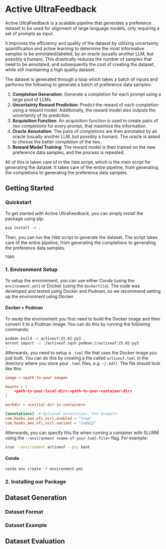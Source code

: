 <!-- <div align="center"> </div> -->
# Active UltraFeedback

Active UltraFeedback is a scalable pipeline that generates a preference dataset to be used for alignment of large language models, only requiring a set of prompts as input. 

It improves the efficiency and quality of the dataset by utilizing uncertainty quantification and active learning to determine the most informative samples to be annotated/labeled, by an oracle (usually another LLM, but possibly a human). This drastically reduces the number of samples that need to be annotated, and subsequently the cost of creating the dataset, while still maintaining a high quality dataset.

The dataset is generated through a loop which takes a batch of inputs and performs the following to generate a batch of preference data samples:

1. **Completion Generation**: Generate a completion for each prompt using a large pool of LLMs.
2. **Uncertainty Reward Prediction**: Predict the reward of each completion using a reward model. Additionally, the reward model also outputs the uncertainty of its prediction.
3. **Acquisition Function**: An acquisition function is used to create pairs of two completions for every prompt, that maximize the information.
4. **Oracle Annotation**: The pairs of completions are then annotated by an oracle (usually another LLM, but possibly a human). The oracle is asked to choose the better completion of the two.
5. **Reward Model Training**: The reward model is then trained on the new preference data samples, and the process is repeated.

All of this is taken care of in the `TODO` script, which is the main script for generating the dataset. It takes care of the entire pipeline, from generating the completions to generating the preference data samples.

## Getting Started

### Quickstart

To get started with Active UltraFeedback, you can simply install the package using pip:

```bash
pip install -e .
```

Then, you can run the `TODO` script to generate the dataset. The script takes care of the entire pipeline, from generating the completions to generating the preference data samples.

```bash
TODO
```

### 1. Environment Setup

To setup the environment, you can use either Conda (using the `environment.yml`) or Docker (using the `Dockerfile`). The code was developed and tested using Docker and Podman, so we recommend setting up the environment using Docker.

#### Docker + Podman

To seutp the environment you first need to build the Docker image and then convert it to a Podman image. You can do this by running the following commands:

```bash
podman build -t activeuf:25.02-py3 .
enroot import -o ./activeuf.sqsh podman://activeuf:25.02-py3
```

Afterwards, you need to setup a `.toml` file that uses the Docker image you just built. You can do this by creating a file called `activeuf.toml` in the directory where you store your `.toml` files, e.g. `~/.edf/`. The file should look like this:

```toml
image = <path-to-your-image>

mounts = [
    <path-to-your-local-dir>:<path-to-your-container-dir>
]

workdir = <initial-dir-in-container>

[annotations]  # Optional annotations. For example:
com.hooks.aws_ofi_nccl.enabled = "true"
com.hooks.aws_ofi_nccl.variant = "cuda12"
```

Afterwards, you can specify this file when running a container with SLURM using the `--environment <name-of-your-toml-file>` flag. For example:

```bash
srun --environment activeuf --pty bash
```

#### Conda
```bash
conda env create -f environment.yml
```

### 2. Installing our Package

## Dataset Generation

### Dataset Format
### Dataset Example

## Dataset Evaluation

